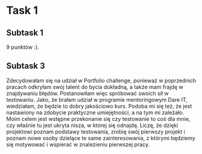 # Task 1
## Subtask 1
9 punktów :).
## Subtask 3
Zdecydowałam się na udział w Portfolio challenge, ponieważ w poprzednich pracach odkryłam swój talent do bycia dokładną, a także mam frajdę w znajdywaniu błędów. Postanowiłam więc spróbować swoich sił w testowaniu. Jako, że brałam udział w programie mentoringowym Dare IT, wiedziałam, że będzie to dobry jakościowo kurs. Podoba mi się też, że jest nastawiony na zdobycie praktyczne umiejętności, a na tym mi zależało.
Moim celem jest wstępne przekonanie się czy testowanie to coś dla mnie, czy właśnie tu jest ukryta nisza, w której się odnajdę. Liczę, że dzięki projektowi poznam podstawy testowania, zrobię swój pierwszy projekt i poznam nowe osoby dzielące te same zainteresowania, z którymi będziemy się motywować i wspierać w znalezieniu pierwszej pracy.
